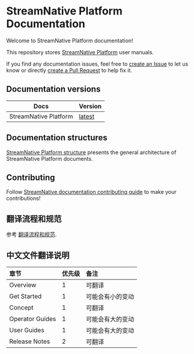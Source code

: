 # StreamNative Platform Documentation

Welcome to StreamNative Platform documentation!

This repository stores [StreamNative Platform](https://streamnative.io/en/platform) user manuals.

If you find any documentation issues, feel free to [create an Issue](https://github.com/streamnative/snp-cn/issues/new/choose) to let us know or directly [create a Pull Request](https://github.com/streamnative/snp-cn/blob/master/CONTRIBUTING.md#contribution-workflow) to help fix it.

## Documentation versions

| Docs | Version |
| -- | -- |
| StreamNative Platform | [latest](https://docs.streamnative.io/platform/latest/overview) | 

## Documentation structures

[StreamNative Platform structure](/sn-platform-structure.md) presents the general architecture of StreamNative Platform documents.

## Contributing

Follow [StreamNative documentation contributing guide](/CONTRIBUTING.md) to make your contributions!

## 翻译流程和规范

参考 [翻译流程和规范](workflow-guidelines.md).

## 中文文件翻译说明

章节 | 优先级 | 备注  
:-----|:-----------|:---------
Overview         | 1 | 可翻译
Get Started      | 1 | 可能会有小的变动
Concept          | 1 | 可翻译
Operator Guides  | 1 | 可能会有大的变动
User Guides      | 1 | 可能会有大的变动
Release Notes    | 2 | 可翻译 